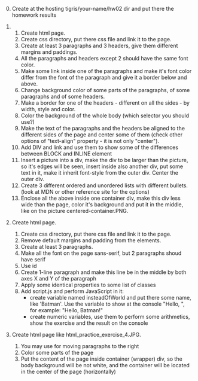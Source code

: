 0. Create at the hosting tigris/your-name/hw02 dir
   and put there the homework results

1.
   1. Create html page.
   2. Create css directory, put there css file and link it to the page.
   3. Create at least 3 paragraphs and 3 headers, give them different margins and paddings.
   4. All the paragraphs and headers except 2 should have the same font color.
   5. Make some link inside one of the paragraphs and make
      it's font color differ from the font of the paragraph
      and give it a border below and above.
   6. Change background color of some parts of the paragraphs,
      of some paragraphs and of some headers.
   7. Make a border for one of the headers - different on all the sides -
      by width, style and color.
   8. Color the background of the whole body (which selector you should use?)
   9. Make the text of the paragraphs and the headers be aligned
      to the different sides of the page and center some of them
      (check other options of "text-align" property - it is not only "center").
   10. Add DIV and link and use them to show some of
     the differences between BLOCK and INLINE element
   11. Insert a picture into a div, make the div to be larger than the picture,
      so it's edges will be seen, insert inside also another div,
      put some text in it, make it inherit font-style from the outer div.
      Center the outer div.
   12. Create 3 different ordered and unordered lists with different bullets.
      (look at MDN or other reference site for the options)
   13. Enclose all the above inside one container div, make this div less wide
      than the page, color it's background and put it in the middle,
      like on the picture centered-container.PNG.

2. Create html page.
   1. Create css directory, put there css file and link it to the page.
   2. Remove default margins and padding from the elements.
   3. Create at least 3 paragraphs.
   4. Make all the font on the page sans-serif, but 2 paragraphs shoud have serif
   5. Use id
   6. Create 1-line paragraph and make this line be in the middle by both axes X and Y of the paragraph
   7. Apply some identical properties to some list of classes
   8. Add script.js and perform JavaScript in it:
      - create variable named insteadOfWorld and put there some name, like 'Batman'.
        Use the variable to show at the console "Hello, <somebody from the variable>",
        for example: "Hello, Batman!"
      - create numeric variables, use them to perform some arithmetics,
        show the exercise and the result on the console

3. Create html page like html_practice_exercise_4.JPG.
   1. You may use <blockqote> for moving paragraphs to the right
   2. Color some parts of the page
   3. Put the content of the page inside container (wrapper) div, so the body background will be not white, and the container will be located in the center of the page (horizontally)